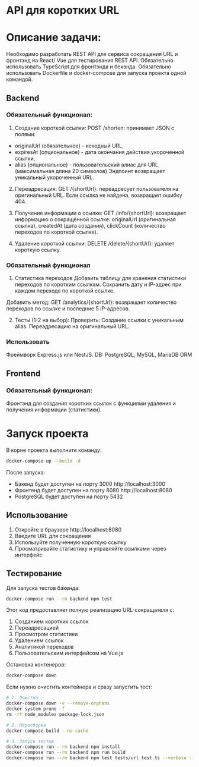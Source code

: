 API для коротких URL
===

# Описание задачи:
Необходимо разработать REST API для сервиса сокращения URL и фронтэнд на React/ Vue для тестирования REST API.
Обязательно использовать TypeScript для фронтэнда и бекэнда.
Обязательно использовать Dockerfile и docker-compose для запуска проекта одной командой.

## Backend

### Обязательный функционал:
1. Создание короткой ссылки:
   POST /shorten: принимает JSON с полями:
- originalUrl (обязательное) - исходный URL,
- expiresAt (опциональное) - дата окончания действия укороченной ссылки,
- alias (опциональное) - пользовательский алиас для URL (максимальная длина 20 символов)
  Эндпоинт возвращает уникальный укороченный URL.

2. Переадресация:
   GET /{shortUrl}: переадресует пользователя на оригинальный URL.
   Если ссылка не найдена, возвращает ошибку 404.

3. Получение информации о ссылке:
   GET /info/{shortUrl}: возвращает информацию о сокращённой ссылке:
   originalUrl (оригинальная ссылка),
   createdAt (дата создания),
   clickCount (количество переходов по короткой ссылке).

4. Удаление короткой ссылки:
   DELETE /delete/{shortUrl}: удаляет короткую ссылку.

### Обязательный функционал
1. Статистика переходов
   Добавить таблицу для хранения статистики переходов по коротким ссылкам. Сохранить дату и IP-адрес при каждом переходе по короткой ссылке.

Добавить метод:
GET /analytics/{shortUrl}: возвращает количество переходов по ссылке и последние 5 IP-адресов.

2. Тесты (1-2 на выбор):
   Проверить:
   Создание ссылки с уникальным alias.
   Переадресацию на оригинальный URL.

### Использовать
Фреймворк Express.js или NestJS.
DB: PostgreSQL, MySQL, MariaDB
ORM

## Frontend
### Обязательный функционал:
Фронтэнд для создания коротких ссылок с функциями удаления и получения информации (статистики).


Запуск проекта
===

В корне проекта выполните команду:
```bash
docker-compose up --build -d
```

После запуска:
- Бэкенд будет доступен на порту 3000 http://localhost:3000
- Фронтенд будет доступен на порту 8080 http://localhost:8080
- PostgreSQL будет доступен на порту 5432

## Использование

1. Откройте в браузере http://localhost:8080
2. Введите URL для сокращения
3. Используйте полученную короткую ссылку
4. Просматривайте статистику и управляйте ссылками через интерфейс

## Тестирование

Для запуска тестов бэкенда:
```bash
docker-compose run --rm backend npm test
```

Этот код предоставляет полную реализацию URL-сокращателя с:
1. Созданием коротких ссылок
2. Переадресацией
3. Просмотром статистики
4. Удалением ссылок
5. Аналитикой переходов
6. Пользовательским интерфейсом на Vue.js

Остановка контенеров:
```bash
docker-compose down
```

Если нужно очистить контейнера и сразу запустить тест:
```bash
# 1. Очистка
docker-compose down -v --remove-orphans
docker system prune -f
rm -rf node_modules package-lock.json

# 2. Пересборка
docker-compose build --no-cache

# 3. Запуск тестов
docker-compose run --rm backend npm install
docker-compose run --rm backend npm run build
docker-compose run --rm backend npm test tests/url.test.ts --verbose --detectOpenHandles
```
